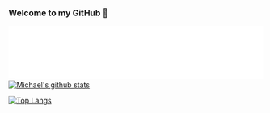 ### Welcome to my GitHub 👋

<!--
**Mikevocalz/Mikevocalz** is a ✨ _special_ ✨ repository because its `README.md` (this file) appears on your GitHub profile.

Here are some ideas to get you started:

- 🔭 I’m currently working on ...
- 🌱 I’m currently learning ...
- 👯 I’m looking to collaborate on ...
- 🤔 I’m looking for help with ...
- 💬 Ask me about ...
- 📫 How to reach me: ...
- 😄 Pronouns: ...
- ⚡ Fun fact: ...
-->

![Michael Allen](logo.svg 'Title')
[![Michael's github stats](https://github-readme-stats.vercel.app/api?username=mikevocalz&count_private=true)](https://github.com/mikevocalz/github-readme-stats)

[![Top Langs](https://github-readme-stats.vercel.app/api/top-langs/?username=mikevocalz&layout=compact)](https://github.com/mikevocalz/github-readme-stats)
